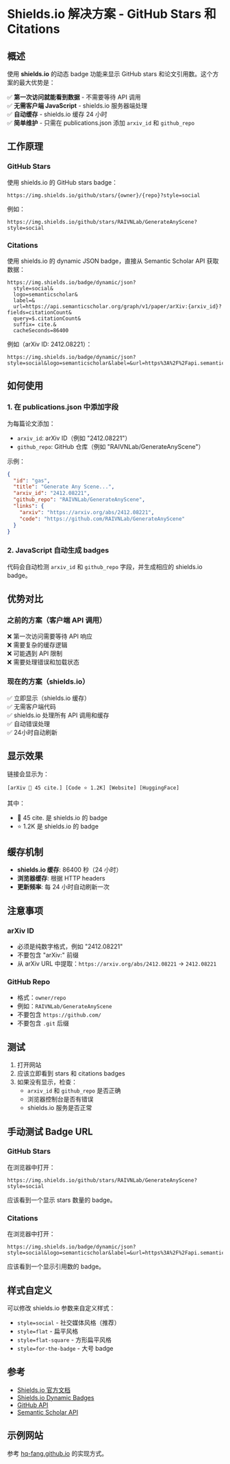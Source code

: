 # Shields.io 解决方案 - GitHub Stars 和 Citations

## 概述

使用 **shields.io** 的动态 badge 功能来显示 GitHub stars 和论文引用数。这个方案的最大优势是：

✅ **第一次访问就能看到数据** - 不需要等待 API 调用  
✅ **无需客户端 JavaScript** - shields.io 服务器端处理  
✅ **自动缓存** - shields.io 缓存 24 小时  
✅ **简单维护** - 只需在 publications.json 添加 `arxiv_id` 和 `github_repo`  

## 工作原理

### GitHub Stars
使用 shields.io 的 GitHub stars badge：
```
https://img.shields.io/github/stars/{owner}/{repo}?style=social
```

例如：
```
https://img.shields.io/github/stars/RAIVNLab/GenerateAnyScene?style=social
```

### Citations
使用 shields.io 的 dynamic JSON badge，直接从 Semantic Scholar API 获取数据：
```
https://img.shields.io/badge/dynamic/json?
  style=social&
  logo=semanticscholar&
  label=&
  url=https://api.semanticscholar.org/graph/v1/paper/arXiv:{arxiv_id}?fields=citationCount&
  query=$.citationCount&
  suffix= cite.&
  cacheSeconds=86400
```

例如（arXiv ID: 2412.08221）：
```
https://img.shields.io/badge/dynamic/json?style=social&logo=semanticscholar&label=&url=https%3A%2F%2Fapi.semanticscholar.org%2Fgraph%2Fv1%2Fpaper%2FarXiv%3A2412.08221%3Ffields%3DcitationCount&query=%24.citationCount&suffix=%20cite.&cacheSeconds=86400
```

## 如何使用

### 1. 在 publications.json 中添加字段

为每篇论文添加：
- `arxiv_id`: arXiv ID（例如 "2412.08221"）
- `github_repo`: GitHub 仓库（例如 "RAIVNLab/GenerateAnyScene"）

示例：
```json
{
  "id": "gas",
  "title": "Generate Any Scene...",
  "arxiv_id": "2412.08221",
  "github_repo": "RAIVNLab/GenerateAnyScene",
  "links": {
    "arxiv": "https://arxiv.org/abs/2412.08221",
    "code": "https://github.com/RAIVNLab/GenerateAnyScene"
  }
}
```

### 2. JavaScript 自动生成 badges

代码会自动检测 `arxiv_id` 和 `github_repo` 字段，并生成相应的 shields.io badge。

## 优势对比

### 之前的方案（客户端 API 调用）
❌ 第一次访问需要等待 API 响应  
❌ 需要复杂的缓存逻辑  
❌ 可能遇到 API 限制  
❌ 需要处理错误和加载状态  

### 现在的方案（shields.io）
✅ 立即显示（shields.io 缓存）  
✅ 无需客户端代码  
✅ shields.io 处理所有 API 调用和缓存  
✅ 自动错误处理  
✅ 24小时自动刷新  

## 显示效果

链接会显示为：

```
[arXiv 📖 45 cite.] [Code ⭐ 1.2K] [Website] [HuggingFace]
```

其中：
- 📖 45 cite. 是 shields.io 的 badge
- ⭐ 1.2K 是 shields.io 的 badge

## 缓存机制

- **shields.io 缓存**: 86400 秒（24 小时）
- **浏览器缓存**: 根据 HTTP headers
- **更新频率**: 每 24 小时自动刷新一次

## 注意事项

### arXiv ID
- 必须是纯数字格式，例如 "2412.08221"
- 不要包含 "arXiv:" 前缀
- 从 arXiv URL 中提取：`https://arxiv.org/abs/2412.08221` → `2412.08221`

### GitHub Repo
- 格式：`owner/repo`
- 例如：`RAIVNLab/GenerateAnyScene`
- 不要包含 `https://github.com/`
- 不要包含 `.git` 后缀

## 测试

1. 打开网站
2. 应该立即看到 stars 和 citations badges
3. 如果没有显示，检查：
   - `arxiv_id` 和 `github_repo` 是否正确
   - 浏览器控制台是否有错误
   - shields.io 服务是否正常

## 手动测试 Badge URL

### GitHub Stars
在浏览器中打开：
```
https://img.shields.io/github/stars/RAIVNLab/GenerateAnyScene?style=social
```

应该看到一个显示 stars 数量的 badge。

### Citations
在浏览器中打开：
```
https://img.shields.io/badge/dynamic/json?style=social&logo=semanticscholar&label=&url=https%3A%2F%2Fapi.semanticscholar.org%2Fgraph%2Fv1%2Fpaper%2FarXiv%3A2412.08221%3Ffields%3DcitationCount&query=%24.citationCount&suffix=%20cite.&cacheSeconds=86400
```

应该看到一个显示引用数的 badge。

## 样式自定义

可以修改 shields.io 参数来自定义样式：

- `style=social` - 社交媒体风格（推荐）
- `style=flat` - 扁平风格
- `style=flat-square` - 方形扁平风格
- `style=for-the-badge` - 大号 badge

## 参考

- [Shields.io 官方文档](https://shields.io/)
- [Shields.io Dynamic Badges](https://shields.io/badges/dynamic-json-badge)
- [GitHub API](https://docs.github.com/en/rest)
- [Semantic Scholar API](https://api.semanticscholar.org/)

## 示例网站

参考 [hq-fang.github.io](https://github.com/hq-fang/hq-fang.github.io) 的实现方式。

